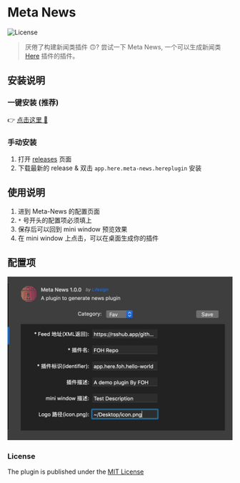 # Meta News

![License](https://img.shields.io/badge/license-MIT-blue.svg)

> 厌倦了构建新闻类插件 🙃? 尝试一下 Meta News, 一个可以生成新闻类 [Here](https://here.app) 插件的插件。

## 安装说明

### 一键安装  (推荐)
👉 <a href="https://jump.here.app/?installPlugin?title=sspai&url=https://github.com/FriendsOfHere/meta-news/releases/latest/download/app.here.meta-news.hereplugin">点击这里 🔌</a>

### 手动安装
1. 打开 [releases](https://github.com/FriendsOfHere/meta-news/releases/latest/) 页面
2. 下载最新的 release & 双击 `app.here.meta-news.hereplugin` 安装

## 使用说明
1. 进到 Meta-News 的配置页面
2. `*` 号开头的配置项必须填上
3. 保存后可以回到 mini window 预览效果
4. 在 mini window 上点击，可以在桌面生成你的插件

## 配置项
![配置项](./media/preferences.png)

### License

The plugin is published under the [MIT License](./LICENSE.md)
